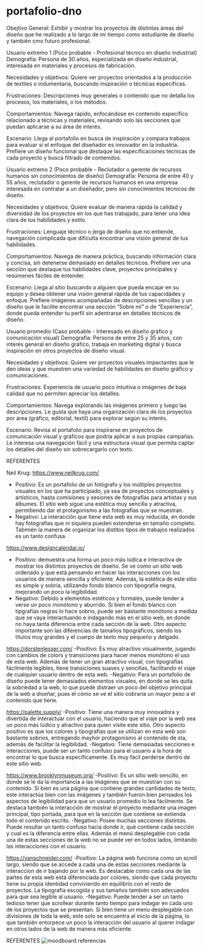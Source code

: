 # portafolio-dno
Obejtivo General: Exhibir y mostrar los proyectos de distintas áreas del diseño que he realizado a lo largo de mi tiempo como estudiante de diseño y también cmo futuro profesional.


Usuario extremo 1 (Poco probable - Profesional técnico en diseño industrial)
Demografía: Persona de 30 años, especializada en diseño industrial, interesada en materiales y procesos de fabricación.

Necesidades y objetivos: Quiere ver proyectos orientados a la producción de textiles o indumentaria, buscando inspiración o técnicas específicas.

Frustraciones: Descripciones muy generales o contenido que no detalla los procesos, los materiales, o los métodos.

Comportamientos: Navega rápido, enfocándose en contenido específico relacionado a técnicas y materiales, revisando solo las secciones que puedan aplicarse a su área de interés.

Escenario: Llega al portafolio en busca de inspiración y compara trabajos para evaluar si el enfoque del diseñador es innovador en la industria. Prefiere un diseño funcional que destaque las especificaciones técnicas de cada proyecto y busca filtrado de contenidos.


Usuario extremo 2 (Poco probable - Reclutador o gerente de recursos humanos sin conocimientos de diseño)
Demografía: Persona de entre 40 y 55 años, reclutador o gerente de recursos humanos en una empresa interesada en contratar a un diseñador, pero sin conocimientos técnicos de diseño.

Necesidades y objetivos: Quiere evaluar de manera rápida la calidad y diversidad de los proyectos en los que has trabajado, para tener una idea clara de tus habilidades y estilo.

Frustraciones: Lenguaje técnico o jerga de diseño que no entiende, navegación complicada que dificulta encontrar una visión general de tus habilidades.

Comportamientos: Navega de manera práctica, buscando información clara y concisa, sin detenerse demasiado en detalles técnicos. Prefiere ver una sección que destaque tus habilidades clave, proyectos principales y resúmenes fáciles de entender.

Escenario: Llega al sitio buscando a alguien que pueda encajar en su equipo y desea obtener una visión general rápida de tus capacidades y enfoque. Prefiere imágenes acompañadas de descripciones sencillas y un diseño que le facilite encontrar una sección “Sobre mí” o de “Experiencia”, donde pueda entender tu perfil sin adentrarse en detalles técnicos de diseño.


Usuario promedio (Caso probable - Interesado en diseño gráfico y comunicación visual)
Demografía: Persona de entre 25 y 35 años, con interés general en diseño gráfico, trabaja en marketing digital y busca inspiración en otros proyectos de diseño visual.

Necesidades y objetivos: Quiere ver proyectos visuales impactantes que le den ideas y que muestren una variedad de habilidades en diseño gráfico y comunicaciones.

Frustraciones: Experiencia de usuario poco intuitiva o imágenes de baja calidad que no permiten apreciar los detalles.

Comportamientos: Navega explorando las imágenes primero y luego las descripciones. Le gusta que haya una organización clara de los proyectos por área (gráfico, editorial, textil) para explorar según su interés.

Escenario: Revisa el portafolio para inspirarse en proyectos de comunicación visual y gráficos que podría aplicar a sus propias campañas. Le interesa una navegación fácil y una estructura visual que permita captar los detalles del diseño sin sobrecargarlo con texto.

REFERENTES

Neil Krug: <https://www.neilkrug.com/>
- Positivo: Es un portafolio de un fotógrafo y los múltiples proyectos visuales en los que ha participado, ya sea de proyectos conceptuales y artísticos, hasta comisiones y sesiones de fotografías para artistas y sus álbumes. El sitio web sigue una estética muy sencilla y atractiva, permitiendo dar el protagonismo a las fotografías que se muestran.
- Negativo: La interacción que tiene esta web es muy reducida, en donde hay fotografías que ni siquiera pueden extenderse en tamaño completo. Tabmién la manera de organizar los distitos tipos de trabajos realizados es un tanto confusa.

<https://www.designcalendar.io/>
- Positivo: demuestra una forma un poco más lúdica e interactiva de mostrar los distintos proyectos de diseño. Se ve como un sitio web ordenado y que está pensando en hacer las interacciones con los usuarios de manera sencilla y eficiente. Además, la estética de este sitio es simple y sobria, utilizando fondo blanco con tipografía negra, mejorando un poco la legibilidad.
- Negativo: Debido a elementos estéticos y formales, puede tender a verse un poco monótono y aburrido. Si bien el fondo blanco con tipgrafías negras lo hace sobrio, puede ser bastante monótono a medida que se vaya interactuando e indagando más en el sitio web, en donde no haya tanta diferencia entre cada sección de la web. Otro aspecto importante son las diferencias de tamaños tipográficos, siendo los títulos muy grandes y el cuerpo de texto muy pequeño y delgado.

<https://dorstenlesser.com/>
-Positivo: Es muy atractivo visualmente, jugando con cambios de colors y transiciones para hacer menos monótono el uso de esta web. Además de tener un gran atractivo visual, con tipografías fácilmente legibles, tiene transiciones suaves y sencillas, facilitando el viaje de cualquier usuario dentro de esta web.
-Negativo: Para un portafolio de diseño puede tener demasiados elementos visuales, en donde se les quita la sobriedad a la web, lo que puede distraer un poco del objetivo principal de la web a diseñar, pues el cómo se ve el sitio cobraría un mayor peso a el contenido que tiene. 

<https://palette.supply/>
-Positivo: Tiene una manera muy innovadora y divertida de interactuar con el usuario, haciendo que el viaje por la web sea un poco más lúdico y atractivo para quien visite este sitio. Otro aspecto positivo es que los colores y tipografías que se utilizan en esta web son bastante sobrios, entregando mayhor protagonismo al contenido de sta, además de facilitar la legibilidad.
-Negativo: Tiene demasiadas secciones e interacciones, puede ser un tanto confuso para el usuario a la hora de encontrar lo que busca específicamente. Es muy fácil perderse dentro de este sitio web. 

<https://www.brooklynmuseum.org/>
-Positivo: Es un sitio web sencillo, en donde se le da la importancia a las imágenes que se muestran con su contenido. Si bien es una página que contiene grandes cantidades de texto, este interactúa bien con las imágenes y también fueron bien pensados los aspectos de legibilidad para que un usuario promedio lo lea fácilmente. Se destaca también la interacción de mostrar el proyecto mediante una imagen principal, tipo portada, para que en la sección que contiene se extienda todo el contenido escrito.
-Negativo: Posee muchas secciones distintas. Puede resultar un tanto confuso hacia donde ir, qué contiene cada sección y cual es la diferencia entre ellas. Además el menú desplegable con cada una de estas secciones de la web no se puede ver en todos lados, limitando las interacciones con el usuario.

<https://vanschneider.com/>
-Positivo: La página web funciona como un scroll largo, siendo que se accede a cada una de estas secciones mediante la interaccion de ir bajando por la web. Es destacable como cada una de las partes de esta web está diferenciada por colores, siendo que cada proyecto tiene su propia identidad conviviendo en equilibrio con el resto de proyectos. La tipografía escogida y sus tamaños también son adecuados para que sea legible al usuario.
-Negativo: Puede tender a ser un tanto tedioso tener que scrollear durante tanto tiempo para indagar en cada uno de los proyectos que se presentan. Si bien tiene un menu desplegable con divisiones de toda la web, este solo se encuentra al inicio de la página, lo que también entorpece un poco la interacción del usuario al querer indagar en otros lados de la web de manera más eficiente. 

REFERENTES
  ![moodboard referencias](https://github.com/user-attachments/assets/51f0cedf-5bc2-47f3-9a01-f66939055f42)
